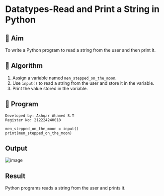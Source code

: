 # Datatypes-Read and Print a String in Python

## 🎯 Aim
To write a Python program to read a string from the user and then print it.

## 🧠 Algorithm
1. Assign a variable named `men_stepped_on_the_moon`.
2. Use `input()` to read a string from the user and store it in the variable.
3. Print the value stored in the variable.

## 🧾 Program
```
Developed by: Ashqar Ahamed S.T
Register No: 212224240018
```
```
men_stepped_on_the_moon = input()
print(men_stepped_on_the_moon)
```

## Output
![image](https://github.com/user-attachments/assets/3e0dae9b-fbb8-4199-aeac-53f9f4935808)

## Result
Python programs reads a string from the user and prints it.
